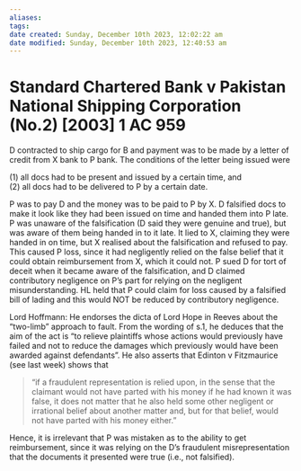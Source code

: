 ```yaml
---
aliases: 
tags: 
date created: Sunday, December 10th 2023, 12:02:22 am
date modified: Sunday, December 10th 2023, 12:40:53 am
---
```


# Standard Chartered Bank v Pakistan National Shipping Corporation (No.2) [2003] 1 AC 959

D contracted to ship cargo for B and payment was to be made by a letter of credit from X bank to P bank. The conditions of the letter being issued were

(1) all docs had to be present and issued by a certain time, and  
(2) all docs had to be delivered to P by a certain date.

P was to pay D and the money was to be paid to P by X. D falsified docs to make it look like they had been issued on time and handed them into P late. P was unaware of the falsification (D said they were genuine and true), but was aware of them being handed in to it late. It lied to X, claiming they were handed in on time, but X realised about the falsification and refused to pay. This caused P loss, since it had negligently relied on the false belief that it could obtain reimbursement from X, which it could not. P sued D for tort of deceit when it became aware of the falsification, and D claimed contributory negligence on P’s part for relying on the negligent misunderstanding. HL held that P could claim for loss caused by a falsified bill of lading and this would NOT be reduced by contributory negligence.   

Lord Hoffmann: He endorses the dicta of Lord Hope in Reeves about the “two-limb” approach to fault. From the wording of s.1, he deduces that the aim of the act is “to relieve plaintiffs whose actions would previously have failed and not to reduce the damages which previously would have been awarded against defendants”. He also asserts that Edinton v Fitzmaurice (see last week) shows that

>“if a fraudulent representation is relied upon, in the sense that the claimant would not have parted with his money if he had known it was false, it does not matter that he also held some other negligent or irrational belief about another matter and, but for that belief, would not have parted with his money either.”

Hence, it is irrelevant that P was mistaken as to the ability to get reimbursement, since it was relying on the D’s fraudulent misrepresentation that the documents it presented were true (i.e., not falsified).
